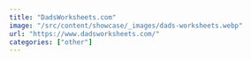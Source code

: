 ```yaml
---
title: "DadsWorksheets.com"
image: "/src/content/showcase/_images/dads-worksheets.webp"
url: "https://www.dadsworksheets.com/"
categories: ["other"]
---
```


